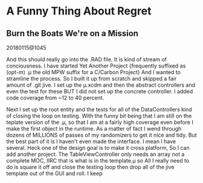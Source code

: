 # A Funny Thing About Regret #

## Burn the Boats We're on a Mission ##

20180115@1045

And this should really go into the .RAD file. It is kind of stream of conciousness. I have started Yet Another Project {frequently suffixed as (opt-m) .µ the old MPW suffix for a C/Carbon Project} And I wanted to stramline the process. So I built it up from scratch and skipped a fair amount of .git jive. I set up the µ.xcdm and then the abstract controllers and even the test for these BUT I did not set up the concrete controller. I added code coverage from ~12 to 40 percent. 

Next I set up the root entity and the tests for all of the DataControllers kind of closing the loop on testing. With the funny bit being that I am still on the teplate version of the .µ, so that I am at a fairly high coverage even before I make the first object in the runtime. As a matter of fact I wend through dozens of MILLIONS of passes of my randomizers to get it nice and tidy. But the best part of it is I haven't even made the interface. I mean I have several. Heck one of the design goal is to make it cross platform, So I can add another project. 
The TableViewController only needs an array not a complete MOC, IIRC that is what is in the template.µ so All I really need to do is square it off and close the testing loop then drop all of the jive template out of the GUI and roll. I keep 